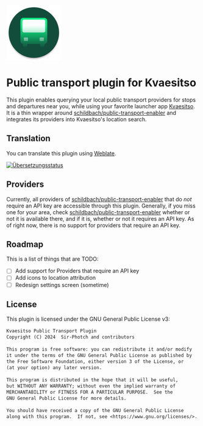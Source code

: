 <img src="app/src/main/res/mipmap-xxhdpi/ic_launcher_round.png"/>

# Public transport plugin for Kvaesitso

This plugin enables querying your local public transport providers for stops and departures near you, while using your favorite launcher app [Kvaesitso](https://github.com/MM2-0/Kvaesitso).
It is a thin wrapper around [schildbach/public-transport-enabler](https://github.com/schildbach/public-transport-enabler) and integrates its providers into Kvaesitso's location search.

## Translation

You can translate this plugin using [Weblate](https://hosted.weblate.org/projects/kvaesitsoplugin-publictransport/localization/).

<a href="https://hosted.weblate.org/engage/kvaesitsoplugin-publictransport/">
<img src="https://hosted.weblate.org/widget/kvaesitsoplugin-publictransport/localization/287x66-grey.png" alt="Übersetzungsstatus" />
</a>

## Providers

Currently, all providers of [schildbach/public-transport-enabler](https://github.com/schildbach/public-transport-enabler) that do _not_ require an API key are accessible through this plugin. Generally, if you miss one for your area, check [schildbach/public-transport-enabler](https://github.com/schildbach/public-transport-enabler) whether or not it is available there, and if it is, whether or not it requires an API key. As of right now, there is no support for providers that require an API key.

## Roadmap

This is a list of things that are TODO:

- [ ] Add support for Providers that require an API key
- [ ] Add icons to location attribution
- [ ] Redesign settings screen (sometime)

## License

This plugin is licensed under the GNU General Public License v3:
```
Kvaesitso Public Transport Plugin
Copyright (C) 2024  Sir-Photch and contributors

This program is free software: you can redistribute it and/or modify
it under the terms of the GNU General Public License as published by
the Free Software Foundation, either version 3 of the License, or
(at your option) any later version.

This program is distributed in the hope that it will be useful,
but WITHOUT ANY WARRANTY; without even the implied warranty of
MERCHANTABILITY or FITNESS FOR A PARTICULAR PURPOSE.  See the
GNU General Public License for more details.

You should have received a copy of the GNU General Public License
along with this program.  If not, see <https://www.gnu.org/licenses/>.
```



